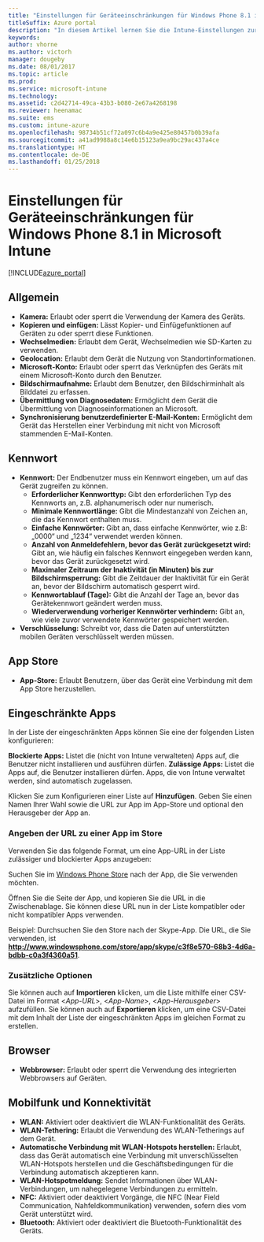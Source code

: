 ```yaml
---
title: "Einstellungen für Geräteeinschränkungen für Windows Phone 8.1 in Intune"
titleSuffix: Azure portal
description: "In diesem Artikel lernen Sie die Intune-Einstellungen zur Steuerung von Geräteeinstellungen und -funktionen auf Windows Phone 8.1-Geräten kennen."
keywords: 
author: vhorne
ms.author: victorh
manager: dougeby
ms.date: 08/01/2017
ms.topic: article
ms.prod: 
ms.service: microsoft-intune
ms.technology: 
ms.assetid: c2d42714-49ca-43b3-b080-2e67a4268198
ms.reviewer: heenamac
ms.suite: ems
ms.custom: intune-azure
ms.openlocfilehash: 98734b51cf72a097c6b4a9e425e80457b0b39afa
ms.sourcegitcommit: a41ad9988a8c14e6b15123a9ea9bc29ac437a4ce
ms.translationtype: HT
ms.contentlocale: de-DE
ms.lasthandoff: 01/25/2018
---
```

# <a name="windows-phone-81-device-restriction-settings-in-microsoft-intune"></a>Einstellungen für Geräteeinschränkungen für Windows Phone 8.1 in Microsoft Intune

[!INCLUDE[azure_portal](./includes/azure_portal.md)]

## <a name="general"></a>Allgemein

-   **Kamera:** Erlaubt oder sperrt die Verwendung der Kamera des Geräts.
-   **Kopieren und einfügen:** Lässt Kopier- und Einfügefunktionen auf Geräten zu oder sperrt diese Funktionen.
-   **Wechselmedien:** Erlaubt dem Gerät, Wechselmedien wie SD-Karten zu verwenden.
-   **Geolocation:** Erlaubt dem Gerät die Nutzung von Standortinformationen.
-   **Microsoft-Konto:** Erlaubt oder sperrt das Verknüpfen des Geräts mit einem Microsoft-Konto durch den Benutzer.
-   **Bildschirmaufnahme:** Erlaubt dem Benutzer, den Bildschirminhalt als Bilddatei zu erfassen.
-   **Übermittlung von Diagnosedaten:** Ermöglicht dem Gerät die Übermittlung von Diagnoseinformationen an Microsoft.
-   **Synchronisierung benutzerdefinierter E-Mail-Konten:** Ermöglicht dem Gerät das Herstellen einer Verbindung mit nicht von Microsoft stammenden E-Mail-Konten.

## <a name="password"></a>Kennwort

-   **Kennwort:** Der Endbenutzer muss ein Kennwort eingeben, um auf das Gerät zugreifen zu können.
    -   **Erforderlicher Kennworttyp:** Gibt den erforderlichen Typ des Kennworts an, z.B. alphanumerisch oder nur numerisch.
    -   **Minimale Kennwortlänge:** Gibt die Mindestanzahl von Zeichen an, die das Kennwort enthalten muss.
    -   **Einfache Kennwörter:** Gibt an, dass einfache Kennwörter, wie z.B: „0000“ und „1234“ verwendet werden können.
    -   **Anzahl von Anmeldefehlern, bevor das Gerät zurückgesetzt wird:** Gibt an, wie häufig ein falsches Kennwort eingegeben werden kann, bevor das Gerät zurückgesetzt wird.
    -   **Maximaler Zeitraum der Inaktivität (in Minuten) bis zur Bildschirmsperrung:** Gibt die Zeitdauer der Inaktivität für ein Gerät an, bevor der Bildschirm automatisch gesperrt wird.
    -   **Kennwortablauf (Tage):** Gibt die Anzahl der Tage an, bevor das Gerätekennwort geändert werden muss.
    -   **Wiederverwendung vorheriger Kennwörter verhindern:** Gibt an, wie viele zuvor verwendete Kennwörter gespeichert werden.
-   **Verschlüsselung:** Schreibt vor, dass die Daten auf unterstützten mobilen Geräten verschlüsselt werden müssen.

## <a name="app-store"></a>App Store

-   **App-Store:** Erlaubt Benutzern, über das Gerät eine Verbindung mit dem App Store herzustellen.

## <a name="restricted-apps"></a>Eingeschränkte Apps

In der Liste der eingeschränkten Apps können Sie eine der folgenden Listen konfigurieren:

**Blockierte Apps:** Listet die (nicht von Intune verwalteten) Apps auf, die Benutzer nicht installieren und ausführen dürfen.
**Zulässige Apps:** Listet die Apps auf, die Benutzer installieren dürfen. Apps, die von Intune verwaltet werden, sind automatisch zugelassen.

Klicken Sie zum Konfigurieren einer Liste auf **Hinzufügen**. Geben Sie einen Namen Ihrer Wahl sowie die URL zur App im App-Store und optional den Herausgeber der App an.

### <a name="how-to-specify-the-url-to-an-app-in-the-store"></a>Angeben der URL zu einer App im Store

Verwenden Sie das folgende Format, um eine App-URL in der Liste zulässiger und blockierter Apps anzugeben:

Suchen Sie im [Windows Phone Store](https://www.microsoft.com/store/apps/windows-phone) nach der App, die Sie verwenden möchten.

Öffnen Sie die Seite der App, und kopieren Sie die URL in die Zwischenablage. Sie können diese URL nun in der Liste kompatibler oder nicht kompatibler Apps verwenden.

Beispiel: Durchsuchen Sie den Store nach der Skype-App. Die URL, die Sie verwenden, ist **http://www.windowsphone.com/store/app/skype/c3f8e570-68b3-4d6a-bdbb-c0a3f4360a51**.



### <a name="additional-options"></a>Zusätzliche Optionen

Sie können auch auf **Importieren** klicken, um die Liste mithilfe einer CSV-Datei im Format <*App-URL*>, <*App-Name*>, <*App-Herausgeber*> aufzufüllen. Sie können auch auf **Exportieren** klicken, um eine CSV-Datei mit dem Inhalt der Liste der eingeschränkten Apps im gleichen Format zu erstellen.


## <a name="browser"></a>Browser

-   **Webbrowser:** Erlaubt oder sperrt die Verwendung des integrierten Webbrowsers auf Geräten.

## <a name="cellular-and-connectivity"></a>Mobilfunk und Konnektivität

-   **WLAN:** Aktiviert oder deaktiviert die WLAN-Funktionalität des Geräts.
-   **WLAN-Tethering:** Erlaubt die Verwendung des WLAN-Tetherings auf dem Gerät.
-   **Automatische Verbindung mit WLAN-Hotspots herstellen:** Erlaubt, dass das Gerät automatisch eine Verbindung mit unverschlüsselten WLAN-Hotspots herstellen und die Geschäftsbedingungen für die Verbindung automatisch akzeptieren kann.
-   **WLAN-Hotspotmeldung:** Sendet Informationen über WLAN-Verbindungen, um nahegelegene Verbindungen zu ermitteln.
-   **NFC:** Aktiviert oder deaktiviert Vorgänge, die NFC (Near Field Communication, Nahfeldkommunikation) verwenden, sofern dies vom Gerät unterstützt wird.
-   **Bluetooth:** Aktiviert oder deaktiviert die Bluetooth-Funktionalität des Geräts.
